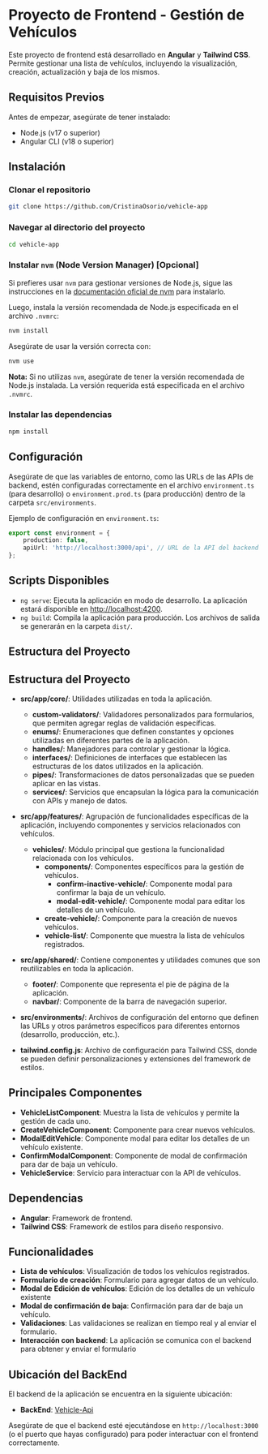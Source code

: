 # Proyecto de Frontend - Gestión de Vehículos

Este proyecto de frontend está desarrollado en **Angular** y **Tailwind CSS**. Permite gestionar una lista de vehículos, incluyendo la visualización, creación, actualización y baja de los mismos.

## Requisitos Previos

Antes de empezar, asegúrate de tener instalado:

-   Node.js (v17 o superior)
-   Angular CLI (v18 o superior)

## Instalación

### Clonar el repositorio

```bash
git clone https://github.com/CristinaOsorio/vehicle-app
```

### Navegar al directorio del proyecto

```bash
cd vehicle-app
```

### Instalar `nvm` (Node Version Manager) [Opcional]

Si prefieres usar `nvm` para gestionar versiones de Node.js, sigue las instrucciones en la [documentación oficial de nvm](https://github.com/nvm-sh/nvm#installing-and-updating) para instalarlo.

Luego, instala la versión recomendada de Node.js especificada en el archivo `.nvmrc`:

```bash
nvm install
```

Asegúrate de usar la versión correcta con:

```bash
nvm use
```

**Nota:** Si no utilizas `nvm`, asegúrate de tener la versión recomendada de Node.js instalada. La versión requerida está especificada en el archivo `.nvmrc`.

### Instalar las dependencias

```bash
npm install
```

## Configuración

Asegúrate de que las variables de entorno, como las URLs de las APIs de backend, estén configuradas correctamente en el archivo `environment.ts` (para desarrollo) o `environment.prod.ts` (para producción) dentro de la carpeta `src/environments`.

Ejemplo de configuración en `environment.ts`:

```ts
export const environment = {
    production: false,
    apiUrl: 'http://localhost:3000/api', // URL de la API del backend
};
```

## Scripts Disponibles

-   `ng serve`: Ejecuta la aplicación en modo de desarrollo. La aplicación estará disponible en [http://localhost:4200](http://localhost:4200).
-   `ng build`: Compila la aplicación para producción. Los archivos de salida se generarán en la carpeta `dist/`.

## Estructura del Proyecto

## Estructura del Proyecto

-   **src/app/core/**: Utilidades utilizadas en toda la aplicación.

    -   **custom-validators/**: Validadores personalizados para formularios, que permiten agregar reglas de validación específicas.
    -   **enums/**: Enumeraciones que definen constantes y opciones utilizadas en diferentes partes de la aplicación.
    -   **handles/**: Manejadores para controlar y gestionar la lógica.
    -   **interfaces/**: Definiciones de interfaces que establecen las estructuras de los datos utilizados en la aplicación.
    -   **pipes/**: Transformaciones de datos personalizadas que se pueden aplicar en las vistas.
    -   **services/**: Servicios que encapsulan la lógica para la comunicación con APIs y manejo de datos.

-   **src/app/features/**: Agrupación de funcionalidades específicas de la aplicación, incluyendo componentes y servicios relacionados con vehículos.

    -   **vehicles/**: Módulo principal que gestiona la funcionalidad relacionada con los vehículos.
        -   **components/**: Componentes específicos para la gestión de vehículos.
            -   **confirm-inactive-vehicle/**: Componente modal para confirmar la baja de un vehículo.
            -   **modal-edit-vehicle/**: Componente modal para editar los detalles de un vehículo.
        -   **create-vehicle/**: Componente para la creación de nuevos vehículos.
        -   **vehicle-list/**: Componente que muestra la lista de vehículos registrados.

-   **src/app/shared/**: Contiene componentes y utilidades comunes que son reutilizables en toda la aplicación.

    -   **footer/**: Componente que representa el pie de página de la aplicación.
    -   **navbar/**: Componente de la barra de navegación superior.

-   **src/environments/**: Archivos de configuración del entorno que definen las URLs y otros parámetros específicos para diferentes entornos (desarrollo, producción, etc.).

-   **tailwind.config.js**: Archivo de configuración para Tailwind CSS, donde se pueden definir personalizaciones y extensiones del framework de estilos.

## Principales Componentes

-   **VehicleListComponent**: Muestra la lista de vehículos y permite la gestión de cada uno.
-   **CreateVehicleComponent**: Componente para crear nuevos vehículos.
-   **ModalEditVehicle**: Componente modal para editar los detalles de un vehículo existente.
-   **ConfirmModalComponent**: Componente de modal de confirmación para dar de baja un vehículo.
-   **VehicleService**: Servicio para interactuar con la API de vehículos.

## Dependencias

-   **Angular**: Framework de frontend.
-   **Tailwind CSS**: Framework de estilos para diseño responsivo.

## Funcionalidades

-   **Lista de vehículos**: Visualización de todos los vehículos registrados.
-   **Formulario de creación**: Formulario para agregar datos de un vehículo.
-   **Modal de Edición de vehículos**: Edición de los detalles de un vehículo existente
-   **Modal de confirmación de baja**: Confirmación para dar de baja un vehículo.
-   **Validaciones**: Las validaciones se realizan en tiempo real y al enviar el formulario.
-   **Interacción con backend**: La aplicación se comunica con el backend para obtener y enviar el formulario

## Ubicación del BackEnd

El backend de la aplicación se encuentra en la siguiente ubicación:

-   **BackEnd**: [Vehicle-Api](https://github.com/CristinaOsorio/vehicle-api)

Asegúrate de que el backend esté ejecutándose en `http://localhost:3000` (o el puerto que hayas configurado) para poder interactuar con el frontend correctamente.
